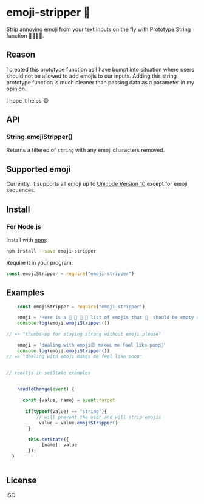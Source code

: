emoji-stripper 👯
===========

Strip annoying emoji from your text inputs on the fly with Prototype.String function 🖖👕🔥💃.

Reason
-------
I created this prototype function as I have bumpt into situation where users should not be allowed to add emojis to our inputs. Adding this string prototype function is much cleaner than passing data as a parameter in my opinion. 

I hope it helps 😄


API
---

### String.emojiStripper() ###

Returns a filtered of `string` with any emoji characters removed.


Supported emoji
---------------

Currently, it supports all emoji up to
[Unicode Version 10](http://emojipedia.org/unicode-10.0/)
except for emoji sequences.


Install
-------

### For Node.js ###

Install with [npm](https://www.npmjs.org/):
```bash
npm install --save emoji-stripper
```

Require it in your program:
```js
const emojiStripper = require("emoji-stripper")
```



Examples
--------

```js
    const emojiStripper = require("emoji-stripper")

    emoji = 'Here is a 😤 🥘 🎊 🎈 list of emojis that 🎉  should be empty 🔥 😆😡 🌞'
    console.log(emoji.emojiStripper())

// => "thumbs-up for staying strong without emoji please"

    emoji = 'dealing with emoji😡 makes me feel like poop💩'
    console.log(emoji.emojiStripper())
// => "dealing with emoji makes me feel like poop"


// reactjs in setState examples


    handleChange(event) {
      
      const {value, name} = event.target
       
       if(typeof(value) == "string"){
           // will prevent the user and will strip emojis
            value = value.emojiStripper()
        }

        this.setState({
             [name]: value
        });
  }



```



License
-------

ISC
